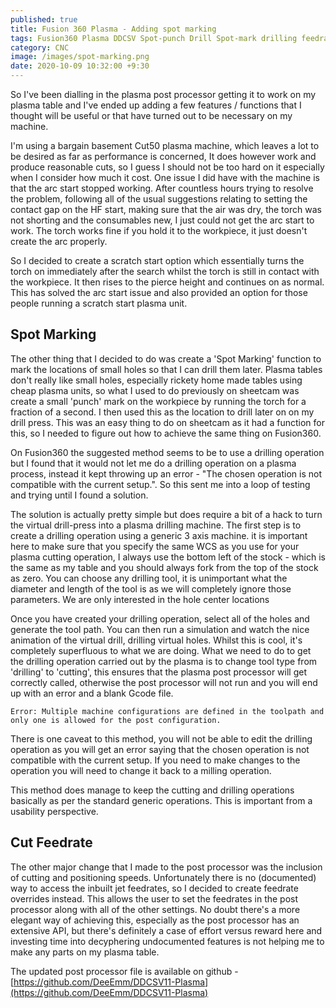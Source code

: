 ```yaml
---
published: true
title: Fusion 360 Plasma - Adding spot marking
tags: Fusion360 Plasma DDCSV Spot-punch Drill Spot-mark drilling feedrate
category: CNC
image: /images/spot-marking.png
date: 2020-10-09 10:32:00 +9:30
---
```


So I've been dialling in the plasma post processor getting it to work on my plasma table and I've ended up adding a few features / functions that I thought will be useful or that have turned out to be necessary on my machine.

I'm using a bargain basement Cut50 plasma machine, which leaves a lot to be desired as far as performance is concerned, It does however work and produce reasonable cuts, so I guess I should not be too hard on it especially when I consider how much it cost. One issue I did have with the machine is that the arc start stopped working. After countless hours trying to resolve the problem, following all of the usual suggestions relating to setting the contact gap on the HF start, making sure that the air was dry, the torch was not shorting and the consumables new, I just could not get the arc start to work. The torch works fine if you hold it to the workpiece, it just doesn't create the arc properly. 

So I decided to create a scratch start option which essentially turns the torch on immediately after the search whilst the torch is still in contact with the workpiece. It then rises to the pierce height and continues on as normal. This has solved the arc start issue and also provided an option for those people running a scratch start plasma unit.

## Spot Marking

The other thing that I decided to do was create a 'Spot Marking' function to mark the locations of small holes so that I can drill them later. Plasma tables don't really like small holes, especially rickety home made tables using cheap plasma units, so what I used to do previously on sheetcam was create a small 'punch' mark on the workpiece by running the torch for a fraction of a second. I then used this as the location to drill later on on my drill press. This was an easy thing to do on sheetcam as it had a function for this, so I needed to figure out how to achieve the same thing on Fusion360.

On Fusion360 the suggested method seems to be to use a drilling operation but I found that it would not let me do a drilling operation on a plasma process, instead it kept throwing up an error - "The chosen operation is not compatible with the current setup.". So this sent me into a loop of testing and trying until I found a solution. 

The solution is actually pretty simple but does require a bit of a hack to turn the virtual drill-press into a plasma drilling machine. The first step is to create a drilling operation using a generic 3 axis machine. it is important here to make sure that you specify the same WCS as you use for your plasma cutting operation, I always use the bottom left of the stock - which is the same as my table and you should always fork from the top of the stock as zero. You can choose any drilling tool, it is unimportant what the diameter and length of the tool is as we will completely ignore those parameters. We are only interested in the hole center locations

Once you have created your drilling operation, select all of the holes and generate the tool path. You can then run a simulation and watch the nice animation of the virtual drill, drilling virtual holes. Whilst this is cool, it's completely superfluous to what we are doing. What we need to do to get the drilling operation carried out by the plasma is to change tool type from 'drilling' to 'cutting', this ensures that the plasma post processor will get correctly called, otherwise the post processor will not run and you will end up with an error and a blank Gcode file.

```Error: Multiple machine configurations are defined in the toolpath and only one is allowed for the post configuration.```

There is one caveat to this method, you will not be able to edit the drilling operation as you will get an error saying that the chosen operation is not compatible with the current setup. If you need to make changes to the operation you will need to change it back to a milling operation.

This method does manage to keep the cutting and drilling operations basically as per the standard generic operations. This is important from a usability perspective. 

## Cut Feedrate

The other major change that I made to the post processor was the inclusion of cutting and positioning speeds. Unfortunately there is no (documented) way to access the inbuilt jet feedrates, so I decided to create feedrate overrides instead. This allows the user to set the feedrates in the post processor along with all of the other settings. No doubt there's a more elegant way of achieving this, especially as the post processor has an extensive API, but there's definitely a case of effort versus reward here and investing time into decyphering undocumented features is not helping me to make any parts on my plasma table.

The updated post processor file is available on github - [https://github.com/DeeEmm/DDCSV11-Plasma](https://github.com/DeeEmm/DDCSV11-Plasma)
